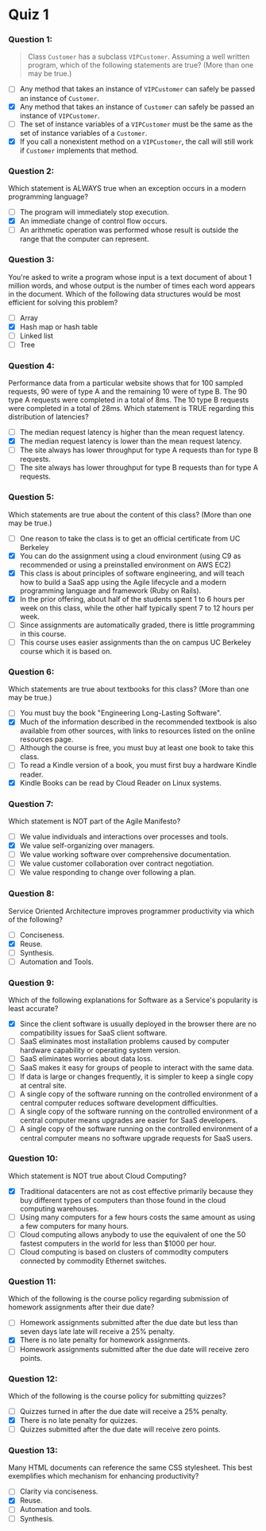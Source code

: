 # Quiz 1

### Question 1: 
> Class `Customer` has a subclass `VIPCustomer`. Assuming a well written program, which of the following statements are true? (More than one may be true.)

- [ ] Any method that takes an instance of `VIPCustomer` can safely be passed an instance of `Customer`.
- [x] Any method that takes an instance of `Customer` can safely be passed an instance of `VIPCustomer`.
- [ ] The set of instance variables of a `VIPCustomer` must be the same as the set of instance variables of a `Customer`.
- [x] If you call a nonexistent method on a `VIPCustomer`, the call will still work if `Customer` implements that method.

### Question 2:
Which statement is ALWAYS true when an exception occurs in a modern programming language?

- [ ] The program will immediately stop execution.
- [x] An immediate change of control flow occurs.
- [ ] An arithmetic operation was performed whose result is outside the range that the computer can represent.

### Question 3:
You're asked to write a program whose input is a text document of about 1 million words, and whose output is the number of times each word appears in the document. Which of the following data structures would be most efficient for solving this problem?

- [ ] Array
- [x] Hash map or hash table
- [ ] Linked list
- [ ] Tree

### Question 4:
Performance data from a particular website shows that for 100 sampled requests, 90 were of type A and the remaining 10 were of type B. The 90 type A requests were completed in a total of 8ms. The 10 type B requests were completed in a total of 28ms. Which statement is TRUE regarding this distribution of latencies?

- [ ] The median request latency is higher than the mean request latency.
- [x] The median request latency is lower than the mean request latency.
- [ ] The site always has lower throughput for type A requests than for type B requests.
- [ ] The site always has lower throughput for type B requests than for type A requests.

### Question 5:
Which statements are true about the content of this class? (More than one may be true.)

- [ ] One reason to take the class is to get an official certificate from UC Berkeley
- [x] You can do the assignment using a cloud environment (using C9 as recommended or using a preinstalled environment on AWS EC2)
- [x] This class is about principles of software engineering, and will teach how to build a SaaS app using the Agile lifecycle and a modern programming language and framework (Ruby on Rails).
- [x] In the prior offering, about half of the students spent 1 to 6 hours per week on this class, while the other half typically spent 7 to 12 hours per week.
- [ ] Since assignments are automatically graded, there is little programming in this course.
- [ ] This course uses easier assignments than the on campus UC Berkeley course which it is based on.

### Question 6:
Which statements are true about textbooks for this class? (More than one may be true.)

- [ ] You must buy the book "Engineering Long-Lasting Software".
- [x] Much of the information described in the recommended textbook is also available from other sources, with links to resources listed on the online resources page.
- [ ] Although the course is free, you must buy at least one book to take this class.
- [ ] To read a Kindle version of a book, you must first buy a hardware Kindle reader.
- [x] Kindle Books can be read by Cloud Reader on Linux systems.

### Question 7:
Which statement is NOT part of the Agile Manifesto?

- [ ] We value individuals and interactions over processes and tools.
- [x] We value self-organizing over managers.
- [ ] We value working software over comprehensive documentation.
- [ ] We value customer collaboration over contract negotiation.
- [ ] We value responding to change over following a plan.

### Question 8:
Service Oriented Architecture improves programmer productivity via which of the following?

- [ ] Conciseness.
- [x] Reuse.
- [ ] Synthesis.
- [ ] Automation and Tools.

### Question 9:
Which of the following explanations for Software as a Service's popularity is least accurate?

- [x] Since the client software is usually deployed in the browser there are no compatibility issues for SaaS client software.
- [ ] SaaS eliminates most installation problems caused by computer hardware capability or operating system version.
- [ ] SaaS eliminates worries about data loss.
- [ ] SaaS makes it easy for groups of people to interact with the same data.
- [ ] If data is large or changes frequently, it is simpler to keep a single copy at central site.
- [ ] A single copy of the software running on the controlled environment of a central computer reduces software development difficulties.
- [ ] A single copy of the software running on the controlled environment of a central computer means upgrades are easier for SaaS developers.
- [ ] A single copy of the software running on the controlled environment of a central computer means no software upgrade requests for SaaS users.

### Question 10:
Which statement is NOT true about Cloud Computing?

- [x] Traditional datacenters are not as cost effective primarily because they buy different types of computers than those found in the cloud computing warehouses.
- [ ] Using many computers for a few hours costs the same amount as using a few computers for many hours.
- [ ] Cloud computing allows anybody to use the equivalent of one the 50 fastest computers in the world for less than $1000 per hour.
- [ ] Cloud computing is based on clusters of commodity computers connected by commodity Ethernet switches.

### Question 11:
Which of the following is the course policy regarding submission of homework assignments after their due date?

- [ ] Homework assignments submitted after the due date but less than seven days late late will receive a 25% penalty.
- [x] There is no late penalty for homework assignments.
- [ ] Homework assignments submitted after the due date will receive zero points.

### Question 12:
Which of the following is the course policy for submitting quizzes?

- [ ] Quizzes turned in after the due date will receive a 25% penalty.
- [x] There is no late penalty for quizzes.
- [ ] Quizzes submitted after the due date will receive zero points.

### Question 13:
Many HTML documents can reference the same CSS stylesheet. This best exemplifies which mechanism for enhancing productivity?

- [ ] Clarity via conciseness.
- [x] Reuse.
- [ ] Automation and tools.
- [ ] Synthesis.
